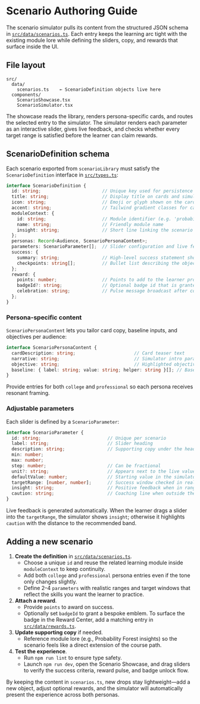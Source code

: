 # Scenario Authoring Guide

The scenario simulator pulls its content from the structured JSON schema in [`src/data/scenarios.ts`](../src/data/scenarios.ts). Each entry keeps the learning arc tight with the existing module lore while defining the sliders, copy, and rewards that surface inside the UI.

## File layout

```text
src/
  data/
    scenarios.ts    ← ScenarioDefinition objects live here
  components/
    ScenarioShowcase.tsx
    ScenarioSimulator.tsx
```

The showcase reads the library, renders persona-specific cards, and routes the selected entry to the simulator. The simulator renders each parameter as an interactive slider, gives live feedback, and checks whether every target range is satisfied before the learner can claim rewards.

## ScenarioDefinition schema

Each scenario exported from `scenarioLibrary` must satisfy the `ScenarioDefinition` interface in [`src/types.ts`](../src/types.ts):

```ts
interface ScenarioDefinition {
  id: string;                       // Unique key used for persistence
  title: string;                    // Display title on cards and simulator
  icon: string;                     // Emoji or glyph shown on the card
  accent: string;                   // Tailwind gradient classes for card overlay
  moduleContext: {
    id: string;                     // Module identifier (e.g. 'probability-forest')
    name: string;                   // Friendly module name
    insight: string;                // Short line linking the scenario back to the module
  };
  personas: Record<Audience, ScenarioPersonaContent>;
  parameters: ScenarioParameter[];  // Slider configuration and live feedback copy
  success: {
    summary: string;                // High-level success statement shown in the footer
    checkpoints: string[];          // Bullet list describing the objective
  };
  reward: {
    points: number;                 // Points to add to the learner profile
    badgeId?: string;               // Optional badge id that is granted on success
    celebration: string;            // Pulse message broadcast after completion
  };
}
```

### Persona-specific content

`ScenarioPersonaContent` lets you tailor card copy, baseline inputs, and objectives per audience:

```ts
interface ScenarioPersonaContent {
  cardDescription: string;                      // Card teaser text
  narrative: string;                            // Simulator intro paragraph
  objective: string;                            // Highlighted objective text
  baseline: { label: string; value: string; helper: string }[]; // Baseline metrics table
}
```

Provide entries for both `college` and `professional` so each persona receives resonant framing.

### Adjustable parameters

Each slider is defined by a `ScenarioParameter`:

```ts
interface ScenarioParameter {
  id: string;                         // Unique per scenario
  label: string;                      // Slider heading
  description: string;                // Supporting copy under the heading
  min: number;
  max: number;
  step: number;                       // Can be fractional
  unit?: string;                      // Appears next to the live value
  defaultValue: number;               // Starting value in the simulator
  targetRange: [number, number];      // Success window checked in real time
  insight: string;                    // Positive feedback when in range
  caution: string;                    // Coaching line when outside the range
}
```

Live feedback is generated automatically. When the learner drags a slider into the `targetRange`, the simulator shows `insight`; otherwise it highlights `caution` with the distance to the recommended band.

## Adding a new scenario

1. **Create the definition** in [`src/data/scenarios.ts`](../src/data/scenarios.ts).
   * Choose a unique `id` and reuse the related learning module inside `moduleContext` to keep continuity.
   * Add both `college` and `professional` persona entries even if the tone only changes slightly.
   * Define 2–4 `parameters` with realistic ranges and target windows that reflect the skills you want the learner to practice.
2. **Attach a reward**.
   * Provide `points` to award on success.
   * Optionally set `badgeId` to grant a bespoke emblem. To surface the badge in the Reward Center, add a matching entry in [`src/data/rewards.ts`](../src/data/rewards.ts).
3. **Update supporting copy** if needed.
   * Reference module lore (e.g., Probability Forest insights) so the scenario feels like a direct extension of the course path.
4. **Test the experience**.
   * Run `npm run lint` to ensure type safety.
   * Launch `npm run dev`, open the Scenario Showcase, and drag sliders to verify the success criteria, reward pulse, and badge unlock flow.

By keeping the content in `scenarios.ts`, new drops stay lightweight—add a new object, adjust optional rewards, and the simulator will automatically present the experience across both personas.

